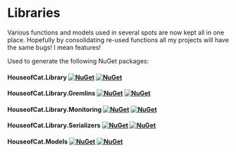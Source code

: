 # Libraries
Various functions and models used in several spots are now kept all in one place. Hopefully by consolidating re-used functions all my projects will have the same bugs! I mean features!

Used to generate the following NuGet packages:
#### HouseofCat.Library [![NuGet](https://img.shields.io/nuget/dt/HouseofCat.Library.svg)](https://www.nuget.org/packages/HouseofCat.Library/) [![NuGet](https://img.shields.io/nuget/v/HouseofCat.Library.svg)](https://www.nuget.org/packages/HouseofCat.Library/)
#### HouseofCat.Library.Gremlins [![NuGet](https://img.shields.io/nuget/dt/HouseofCat.Library.Gremlins.svg)](https://www.nuget.org/packages/HouseofCat.Library.Gremlins/) [![NuGet](https://img.shields.io/nuget/v/HouseofCat.Library.Gremlins.svg)](https://www.nuget.org/packages/HouseofCat.Library.Gremlins/)
#### HouseofCat.Library.Monitoring [![NuGet](https://img.shields.io/nuget/dt/HouseofCat.Library.Monitoring.svg)](https://www.nuget.org/packages/HouseofCat.Library.Monitoring/) [![NuGet](https://img.shields.io/nuget/v/HouseofCat.Library.Monitoring.svg)](https://www.nuget.org/packages/HouseofCat.Library.Monitoring/)
#### HouseofCat.Library.Serializers [![NuGet](https://img.shields.io/nuget/dt/HouseofCat.Library.Serializers.svg)](https://www.nuget.org/packages/HouseofCat.Library.Serializers/) [![NuGet](https://img.shields.io/nuget/v/HouseofCat.Library.Serializers.svg)](https://www.nuget.org/packages/HouseofCat.Library.Serializers/)
#### HouseofCat.Models [![NuGet](https://img.shields.io/nuget/dt/HouseofCat.Models.svg)](https://www.nuget.org/packages/HouseofCat.Models/) [![NuGet](https://img.shields.io/nuget/v/HouseofCat.Models.svg)](https://www.nuget.org/packages/HouseofCat.Models/)
